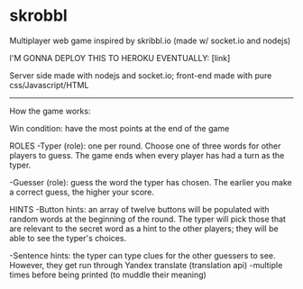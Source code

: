 # skrobbl
Multiplayer web game inspired by skribbl.io (made w/ socket.io and nodejs)

I'M GONNA DEPLOY THIS TO HEROKU EVENTUALLY: [link]

Server side made with nodejs and socket.io; front-end made with pure css/Javascript/HTML

------------------------------------------------------------------------------------------

How the game works: 

Win condition: have the most points at the end of the game

ROLES
-Typer (role): one per round. Choose one of three words for other players to guess. The game ends when every player has had a turn as the typer.

-Guesser (role): guess the word the typer has chosen. The earlier you make a correct guess, the higher your score.

HINTS
-Button hints: an array of twelve buttons will be populated with random words at the beginning of the round. The typer will pick those that are relevant to the secret word as a hint to the other players; they will be able to see the typer's choices.

-Sentence hints: the typer can type clues for the other guessers to see. However, they get run through Yandex translate (translation api) -multiple times before being printed (to muddle their meaning)

